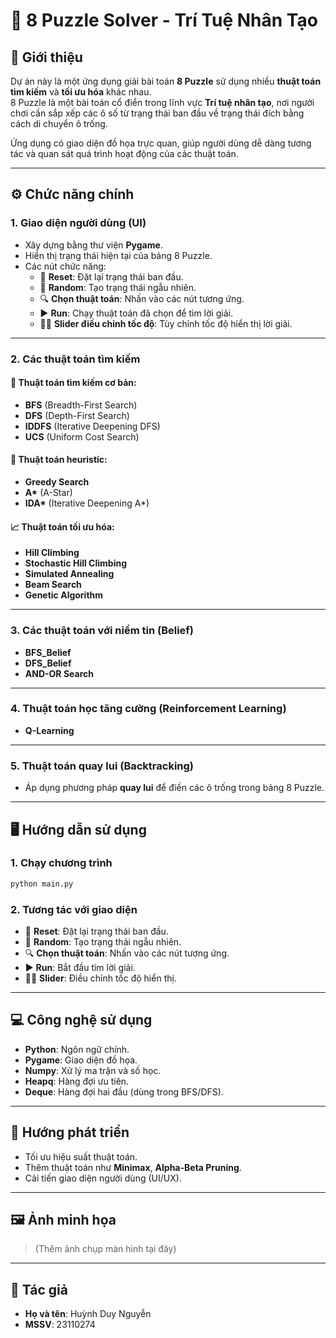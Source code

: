 # 🧩 8 Puzzle Solver - Trí Tuệ Nhân Tạo

## 📘 Giới thiệu

Dự án này là một ứng dụng giải bài toán **8 Puzzle** sử dụng nhiều **thuật toán tìm kiếm** và **tối ưu hóa** khác nhau.  
8 Puzzle là một bài toán cổ điển trong lĩnh vực **Trí tuệ nhân tạo**, nơi người chơi cần sắp xếp các ô số từ trạng thái ban đầu về trạng thái đích bằng cách di chuyển ô trống.

Ứng dụng có giao diện đồ họa trực quan, giúp người dùng dễ dàng tương tác và quan sát quá trình hoạt động của các thuật toán.

---

## ⚙️ Chức năng chính

### 1. Giao diện người dùng (UI)

- Xây dựng bằng thư viện **Pygame**.
- Hiển thị trạng thái hiện tại của bảng 8 Puzzle.
- Các nút chức năng:
  - 🔁 **Reset**: Đặt lại trạng thái ban đầu.
  - 🎲 **Random**: Tạo trạng thái ngẫu nhiên.
  - 🔍 **Chọn thuật toán**: Nhấn vào các nút tương ứng.
  - ▶️ **Run**: Chạy thuật toán đã chọn để tìm lời giải.
  - 🐢🐇 **Slider điều chỉnh tốc độ**: Tùy chỉnh tốc độ hiển thị lời giải.

---

### 2. Các thuật toán tìm kiếm

#### 🔎 Thuật toán tìm kiếm cơ bản:

- **BFS** (Breadth-First Search)
- **DFS** (Depth-First Search)
- **IDDFS** (Iterative Deepening DFS)
- **UCS** (Uniform Cost Search)

#### 🧠 Thuật toán heuristic:

- **Greedy Search**
- **A\*** (A-Star)
- **IDA\*** (Iterative Deepening A\*)

#### 📈 Thuật toán tối ưu hóa:

- **Hill Climbing**
- **Stochastic Hill Climbing**
- **Simulated Annealing**
- **Beam Search**
- **Genetic Algorithm**

---

### 3. Các thuật toán với niềm tin (Belief)

- **BFS_Belief**
- **DFS_Belief**
- **AND-OR Search**

---

### 4. Thuật toán học tăng cường (Reinforcement Learning)

- **Q-Learning**

---

### 5. Thuật toán quay lui (Backtracking)

- Áp dụng phương pháp **quay lui** để điền các ô trống trong bảng 8 Puzzle.

---

## 🖥️ Hướng dẫn sử dụng

### 1. Chạy chương trình

```bash
python main.py
```

### 2. Tương tác với giao diện

- 🔁 **Reset**: Đặt lại trạng thái ban đầu.
- 🎲 **Random**: Tạo trạng thái ngẫu nhiên.
- 🔍 **Chọn thuật toán**: Nhấn vào các nút tương ứng.
- ▶️ **Run**: Bắt đầu tìm lời giải.
- 🐢🐇 **Slider**: Điều chỉnh tốc độ hiển thị.

---

## 💻 Công nghệ sử dụng

- **Python**: Ngôn ngữ chính.
- **Pygame**: Giao diện đồ họa.
- **Numpy**: Xử lý ma trận và số học.
- **Heapq**: Hàng đợi ưu tiên.
- **Deque**: Hàng đợi hai đầu (dùng trong BFS/DFS).

---

## 🚀 Hướng phát triển

- Tối ưu hiệu suất thuật toán.
- Thêm thuật toán như **Minimax**, **Alpha-Beta Pruning**.
- Cải tiến giao diện người dùng (UI/UX).

---

## 🖼️ Ảnh minh họa

> (Thêm ảnh chụp màn hình tại đây)

---

## 👤 Tác giả

- **Họ và tên**: Huỳnh Duy Nguyễn  
- **MSSV**: 23110274
